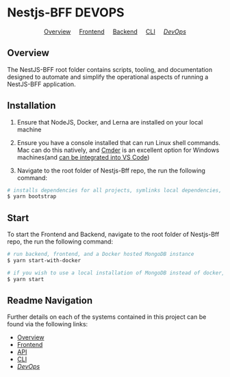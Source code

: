 # Nestjs-BFF DEVOPS

<p align="center">
  <a href="README.md">Overview</a>
  &nbsp;&nbsp;&nbsp;
	<a href="frontend/README.md">Frontend</a>
  &nbsp;&nbsp;&nbsp;
	<a href="backend/README.md">Backend</a>
  &nbsp;&nbsp;&nbsp;
	<a href="cli/README.md">CLI</a>
  &nbsp;&nbsp;&nbsp;
	<i><a href="DEVOPS.md">DevOps</a></i>
</p>

## Overview

The NestJS-BFF root folder contains scripts, tooling, and documentation designed to automate and simplify the operational aspects of running a NestJS-BFF application.

## Installation

1.  Ensure that NodeJS, Docker, and Lerna are installed on your local machine

2.  Ensure you have a console installed that can run
    Linux shell commands. Mac can do this natively, and [Cmder](http://cmder.net) is an excellent option for Windows machines(and [can be integrated into VS Code](https://github.com/cmderdev/cmder/wiki/Seamless-VS-Code-Integration))

3.  Navigate to the root folder of Nestjs-Bff repo, the run the following command:

```bash
# installs dependencies for all projects, symlinks local dependencies, and compiles the typescript
$ yarn bootstrap

```

## Start

To start the Frontend and Backend, navigate to the root folder of Nestjs-Bff repo, the run the following command:

```bash
# run backend, frontend, and a Docker hosted MongoDB instance
$ yarn start-with-docker

# if you wish to use a local installation of MongoDB instead of docker, you can use the following command instead
$ yarn start


```

## Readme Navigation

Further details on each of the systems contained in this project can be found via the following links:

- [Overview](README.md)
- [Frontend](frontend/README.md)
- [API](backend/README.md)
- [CLI](cli/README.md)
- _[DevOps](DEVOPS.md)_
